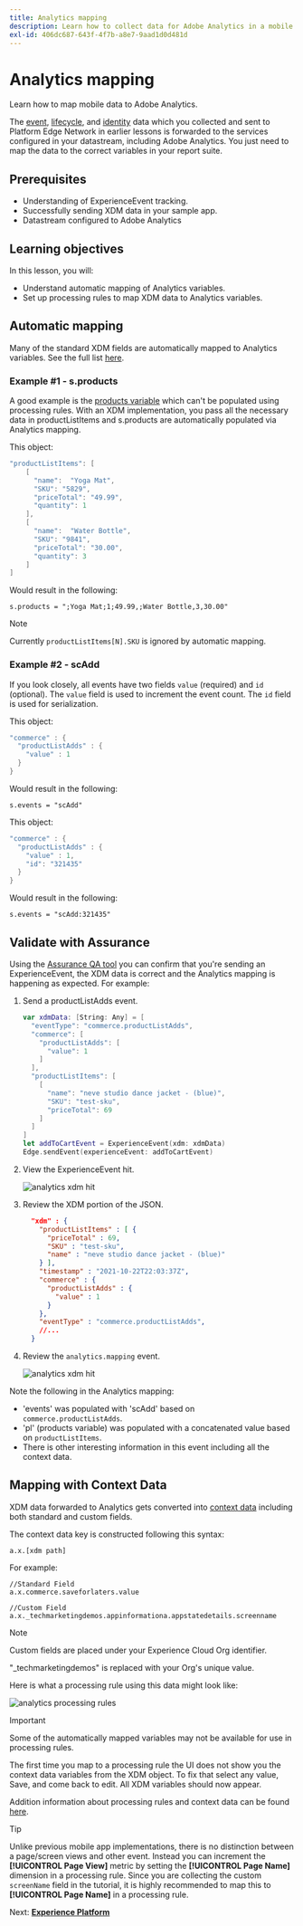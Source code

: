 ```yaml
---
title: Analytics mapping
description: Learn how to collect data for Adobe Analytics in a mobile app.
exl-id: 406dc687-643f-4f7b-a8e7-9aad1d0d481d
---
```

# Analytics mapping

Learn how to map mobile data to Adobe Analytics.

The [event](events.md), [lifecycle](lifecycle-data.md), and [identity](identity.md) data which you collected and sent to Platform Edge Network in earlier lessons is forwarded to the services configured in your datastream, including Adobe Analytics. You just need to map the data to the correct variables in your report suite.

## Prerequisites

* Understanding of ExperienceEvent tracking.
* Successfully sending XDM data in your sample app.
* Datastream configured to Adobe Analytics

## Learning objectives

In this lesson, you will:

* Understand automatic mapping of Analytics variables.
* Set up processing rules to map XDM data to Analytics variables.

## Automatic mapping

Many of the standard XDM fields are automatically mapped to Analytics variables. See the full list [here](https://experienceleague.adobe.com/docs/experience-platform/edge/data-collection/adobe-analytics/automatically-mapped-vars.html?lang=en).

### Example #1 - s.products

A good example is the [products variable](https://experienceleague.adobe.com/docs/analytics/implementation/vars/page-vars/products.html?lang=en) which can't be populated using processing rules. With an XDM implementation, you pass all the necessary data in productListItems and s.products are automatically populated via Analytics mapping.

This object:

```swift
"productListItems": [
    [
      "name":  "Yoga Mat",
      "SKU": "5829",
      "priceTotal": "49.99",
      "quantity": 1
    ],
    [
      "name":  "Water Bottle",
      "SKU": "9841",
      "priceTotal": "30.00",
      "quantity": 3
    ]
]
```

Would result in the following:

```
s.products = ";Yoga Mat;1;49.99,;Water Bottle,3,30.00"
```

>[!NOTE]
>
>Currently `productListItems[N].SKU` is ignored by automatic mapping.

### Example #2 - scAdd

If you look closely, all events have two fields `value` (required) and `id` (optional). The `value` field is used to increment the event count. The `id` field is used for serialization.

This object:

```swift
"commerce" : {
  "productListAdds" : {
    "value" : 1
  }
}
```

Would result in the following:

```
s.events = "scAdd"
```

This object:

```swift
"commerce" : {
  "productListAdds" : {
    "value" : 1,
    "id": "321435"
  }
}
```

Would result in the following:

```
s.events = "scAdd:321435"
```

## Validate with Assurance

Using the [Assurance QA tool](assurance.md) you can confirm that you're sending an ExperienceEvent, the XDM data is correct and the Analytics mapping is happening as expected. For example:

1. Send a productListAdds event.

    ```swift
    var xdmData: [String: Any] = [
      "eventType": "commerce.productListAdds",
      "commerce": [
        "productListAdds": [
          "value": 1
        ]
      ],
      "productListItems": [
        [
          "name": "neve studio dance jacket - (blue)",
          "SKU": "test-sku",
          "priceTotal": 69
        ]
      ]
    ]
    let addToCartEvent = ExperienceEvent(xdm: xdmData)
    Edge.sendEvent(experienceEvent: addToCartEvent)
    ```

1. View the ExperienceEvent hit.

    ![analytics xdm hit](assets/mobile-analytics-assurance-xdm.png)

1. Review the XDM portion of the JSON.

    ```json
      "xdm" : {
        "productListItems" : [ {
          "priceTotal" : 69,
          "SKU" : "test-sku",
          "name" : "neve studio dance jacket - (blue)"
        } ],
        "timestamp" : "2021-10-22T22:03:37Z",
        "commerce" : {
          "productListAdds" : {
            "value" : 1
          }
        },
        "eventType" : "commerce.productListAdds",
        //...
      }
    ```

1. Review the `analytics.mapping` event.

    ![analytics xdm hit](assets/mobile-analytics-assurance-mapping.png)

Note the following in the Analytics mapping:

* 'events' was populated with 'scAdd' based on `commerce.productListAdds`.
* 'pl' (products variable) was populated with a concatenated value based on `productListItems`.
* There is other interesting information in this event including all the context data.


## Mapping with Context Data

XDM data forwarded to Analytics gets converted into [context data](https://experienceleague.adobe.com/docs/mobile-services/ios/getting-started-ios/proc-rules.html?lang=en) including both standard and custom fields.

The context data key is constructed following this syntax:

```
a.x.[xdm path]
```

For example:

```
//Standard Field
a.x.commerce.saveforlaters.value

//Custom Field
a.x._techmarketingdemos.appinformationa.appstatedetails.screenname
```

>[!NOTE]
>
>Custom fields are placed under your Experience Cloud Org identifier.
>
>"_techmarketingdemos" is replaced with your Org's unique value.

Here is what a processing rule using this data might look like:

![analytics processing rules](assets/mobile-analytics-processing-rules.png)

>[!IMPORTANT]
>
>
>Some of the automatically mapped variables may not be available for use in processing rules.
>
>
>The first time you map to a processing rule the UI does not show you the context data variables from the XDM object. To fix that select any value, Save, and come back to edit. All XDM variables should now appear.


Addition information about processing rules and context data can be found [here](https://experienceleague.adobe.com/docs/analytics-learn/tutorials/implementation/implementation-basics/map-contextdata-variables-into-props-and-evars-with-processing-rules.html?lang=en).

>[!TIP]
>
>Unlike previous mobile app implementations, there is no distinction between a page/screen views and other event. Instead you can increment the **[!UICONTROL Page View]** metric by setting the **[!UICONTROL Page Name]** dimension in a processing rule. Since you are collecting the custom `screenName` field in the tutorial, it is highly recommended to map this to **[!UICONTROL Page Name]** in a processing rule.


Next: **[Experience Platform](platform.md)**
